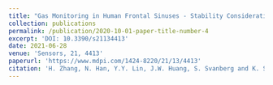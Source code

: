 ```yaml
---
title: "Gas Monitoring in Human Frontal Sinuses - Stability Considerations and Gas Exchange Studies"
collection: publications
permalink: /publication/2020-10-01-paper-title-number-4
excerpt: 'DOI: 10.3390/s21134413'
date: 2021-06-28
venue: 'Sensors, 21, 4413'
paperurl: 'https://www.mdpi.com/1424-8220/21/13/4413'
citation: 'H. Zhang, N. Han, Y.Y. Lin, J.W. Huang, S. Svanberg and K. Svanberg, Gas Monitoring in Human Frontal Sinuses - Stability Considerations and Gas Exchange Studies, Sensors 2021, 21, 4413 (2021).'
---
```

